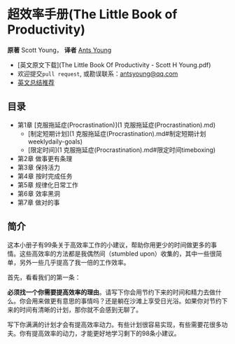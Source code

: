 超效率手册(The Little Book of Productivity)
=======================
**原著** Scott Young， **译者** [Ants Young](https://github.com/Antsypc)

- [英文原文下载](The Little Book Of Productivity - Scott H Young.pdf) 
- 欢迎提交`pull request`, 或勘误联系：antsyoung@qq.com
- [英文总结推荐](http://www.stafforini.com/blog/summary-of-the-little-book-of-productivity-by-scott-young/)

## 目录
- 第1章 [克服拖延症(Procrastination)](1 克服拖延症(Procrastination).md)
    - [制定短期计划](1 克服拖延症(Procrastination).md#制定短期计划weeklydaily-goals)
    - [限定时间](1 克服拖延症(Procrastination).md#限定时间timeboxing)
- 第2章 做事更有条理
- 第3章 保持活力
- 第4章 按时完成任务
- 第5章 规律化日常工作
- 第6章 效率黑洞
- 第7章 做对的事

## 简介
这本小册子有99条关于高效率工作的小建议，帮助你用更少的时间做更多的事情。这些高效率的方法都是我偶然间（stumbled upon）收集的，其中一些很简单，另外一些几乎提高了我一倍的工作效率。

首先，看看我们的第一条：

**必须找一个你需要提高效率的理由**。请写下你会用节约下来的时间和精力去做什么。你会用来做更有意思的事情吗？还是躺在沙滩上享受日光浴。如果你对节约下来的时间有清晰的计划，那你就不会感到无聊了。

写下你满满的计划才会有提高效率动力。有些计划很容易实现，有些需要花很多功夫。你有提高效率的动力，才能更好地学习剩下的98条小建议。
